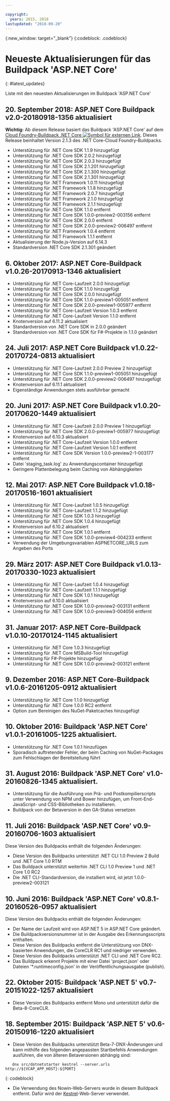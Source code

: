 ```yaml
---

copyright:
  years: 2015, 2018
lastupdated: "2018-09-20"
---
```


{:new_window: target="_blank"}
{:codeblock: .codeblock}

# Neueste Aktualisierungen für das Buildpack 'ASP.NET Core'
{: #latest_updates}

Liste mit den neuesten Aktualisierungen im Buildpack 'ASP.NET Core'

## 20. September 2018: ASP.NET Core Buildpack v2.0-20180918-1356 aktualisiert

**Wichtig:** Ab diesem Release basiert das Buildpack 'ASP.NET Core' auf dem [Cloud Foundry-Buildpack .NET Core ![Symbol für externen Link](../../icons/launch-glyph.svg "Symbol für externen Link")](https://docs.cloudfoundry.org/buildpacks/dotnet-core/index.html). Dieses Release beinhaltet Version 2.1.3 des .NET Core-Cloud Foundry-Buildpacks.

* Unterstützung für .NET Core SDK 1.1.9 hinzugefügt
* Unterstützung für .NET Core SDK 2.0.2 hinzugefügt
* Unterstützung für .NET Core SDK 2.0.3 hinzugefügt
* Unterstützung für .NET Core SDK 2.1.201 hinzugefügt
* Unterstützung für .NET Core SDK 2.1.300 hinzugefügt
* Unterstützung für .NET Core SDK 2.1.301 hinzugefügt
* Unterstützung für .NET Framework 1.0.11 hinzugefügt
* Unterstützung für .NET Framework 1.1.8 hinzugefügt
* Unterstützung für .NET Framework 2.0.7 hinzugefügt
* Unterstützung für .NET Framework 2.1.0 hinzugefügt
* Unterstützung für .NET Framework 2.1.1 hinzugefügt
* Unterstützung für .NET Core SDK 1.1.0 entfernt
* Unterstützung für .NET Core SDK 1.0.0-preview2-003156 entfernt
* Unterstützung für .NET Core SDK 2.0.0 entfernt
* Unterstützung für .NET Core SDK 2.0.0-preview2-006497 entfernt
* Unterstützung für .NET Framework 1.0.4 entfernt
* Unterstützung für .NET Framework 1.1.1 entfernt
* Aktualisierung der Node.js-Version auf 6.14.3
* Standardversion .NET Core SDK 2.1.301 geändert

## 6. Oktober 2017: ASP.NET Core-Buildpack v1.0.26-20170913-1346 aktualisiert
* Unterstützung für .NET Core-Laufzeit 2.0.0 hinzugefügt
* Unterstützung für .NET Core SDK 1.1.0 hinzugefügt
* Unterstützung für .NET Core SDK 2.0.0 hinzugefügt
* Unterstützung für .NET Core SDK 1.1.0-preview1-005051 entfernt
* Unterstützung für .NET Core SDK 2.0.0-preview1-005977 entfernt
* Unterstützung für .NET Core-Laufzeit Version 1.0.3 entfernt
* Unterstützung für .NET Core-Laufzeit Version 1.1.0 entfernt
* Knotenversion auf 6.11.2 aktualisiert
* Standardversion von .NET Core SDK in 2.0.0 geändert
* Standardversion von .NET Core SDK für F#-Projekte in 1.1.0 geändert

## 24. Juli 2017: ASP.NET Core Buildpack v1.0.22-20170724-0813 aktualisiert

* Unterstützung für .NET Core-Laufzeit 2.0.0 Preview 2 hinzugefügt
* Unterstützung für .NET Core SDK 1.1.0-preview1-005051 hinzugefügt
* Unterstützung für .NET Core SDK 2.0.0-preview2-006497 hinzugefügt
* Knotenversion auf 6.11.1 aktualisiert
* Eigenständige Anwendungen stets ausführbar gemacht

## 20. Juni 2017: ASP.NET Core Buildpack v1.0.20-20170620-1449 aktualisiert

* Unterstützung für .NET Core-Laufzeit 2.0.0 Preview 1 hinzugefügt
* Unterstützung für .NET Core SDK 2.0.0-preview1-005977 hinzugefügt
* Knotenversion auf 6.10.3 aktualisiert
* Unterstützung für .NET Core-Laufzeit Version 1.0.0 entfernt
* Unterstützung für .NET Core-Laufzeit Version 1.0.1 entfernt
* Unterstützung für .NET Core SDK Version 1.0.0-preview2-1-003177 entfernt
* Datei 'staging_task.log' zu Anwendungscontainer hinzugefügt
* Geringere Plattenbelegung beim Caching von Abhängigkeiten

## 12. Mai 2017: ASP.NET Core Buildpack v1.0.18-20170516-1601 aktualisiert

* Unterstützung für .NET Core-Laufzeit 1.0.5 hinzugefügt
* Unterstützung für .NET Core-Laufzeit 1.1.2 hinzugefügt
* Unterstützung für .NET Core SDK 1.0.3 hinzugefügt
* Unterstützung für .NET Core SDK 1.0.4 hinzugefügt
* Knotenversion auf 6.10.2 aktualisiert
* Unterstützung für .NET Core SDK 1.0.1 entfernt
* Unterstützung für .NET Core SDK 1.0.0-preview4-004233 entfernt
* Verwendung der Umgebungsvariablen ASPNETCORE_URLS zum Angeben des Ports

## 29. März 2017: ASP.NET Core Buildpack v1.0.13-20170330-1023 aktualisiert

* Unterstützung für .NET Core-Laufzeit 1.0.4 hinzugefügt
* Unterstützung für .NET Core-Laufzeit 1.1.1 hinzugefügt
* Unterstützung für .NET Core SDK 1.0.1 hinzugefügt
* Knotenversion auf 6.10.0 aktualisiert
* Unterstützung für .NET Core SDK 1.0.0-preview2-003131 entfernt
* Unterstützung für .NET Core SDK 1.0.0-preview3-004056 entfernt

## 31. Januar 2017: ASP.NET Core-Buildpack v1.0.10-20170124-1145 aktualisiert

* Unterstützung für .NET Core 1.0.3 hinzugefügt
* Unterstützung für .NET Core MSBuild-Tool hinzugefügt
* Unterstützung für F#-Projekte hinzugefügt
* Unterstützung für .NET Core SDK 1.0.0-preview2-003121 entfernt

## 9. Dezember 2016: ASP.NET Core-Buildpack v1.0.6-20161205-0912 aktualisiert

* Unterstützung für .NET Core 1.1.0 hinzugefügt
* Unterstützung für .NET Core 1.0.0 RC2 entfernt
* Option zum Bereinigen des NuGet-Paketcaches hinzugefügt

## 10. Oktober 2016: Buildpack 'ASP.NET Core' v1.0.1-20161005-1225 aktualisiert.

* Unterstützung für .NET Core 1.0.1 hinzufügen
* Sporadisch auftretender Fehler, der beim Caching von NuGet-Packages zum Fehlschlagen der Bereitstellung führt

## 31. August 2016: Buildpack 'ASP.NET Core' v1.0-20160826-1345 aktualisiert.

* Unterstützung für die Ausführung von Prä- und Postkompilierscripts unter Verwendung von NPM und Bower hinzufügen, um Front-End-JavaScript- und CSS-Bibliotheken zu installieren.
* Buildpack von der Betaversion in den GA-Status versetzen

## 11. Juli 2016: Buildpack 'ASP.NET Core' v0.9-20160706-1603 aktualisiert

Diese Version des Buildpacks enthält die folgenden Änderungen:

* Diese Version des Buildpacks unterstützt .NET CLI 1.0 Preview 2 Build und .NET Core 1.0 RTM
* Das Buildpack unterstützt weiterhin .NET CLI 1.0 Preview 1 und .NET Core 1.0 RC2
* Die .NET CLI-Standardversion, die installiert wird, ist jetzt 1.0.0-preview2-003121

## 10. Juni 2016: Buildpack 'ASP.NET Core' v0.8.1-20160526-0957 aktualisiert

Diese Version des Buildpacks enthält die folgenden Änderungen:

* Der Name der Laufzeit wird von ASP.NET 5 in ASP.NET Core geändert.
* Die Buildpackversionsnummer ist in der Ausgabe des Erkennungsscripts enthalten.
* Diese Version des Buildpacks entfernt die Unterstützung von DNX-basierten Anwendungen, die CoreCLR RC1 und niedriger verwenden.
* Diese Version des Buildpacks unterstützt .NET CLI und .NET Core RC2.
* Das Buildpack erkennt Projekte mit einer Datei 'project.json' oder Dateien '*.runtimeconfig.json' in der Veröffentlichungsausgabe (publish).

## 22. Oktober 2015: Buildpack 'ASP.NET 5' v0.7-20151022-1257 aktualisiert

* Diese Version des Buildpacks entfernt Mono und unterstützt dafür die Beta-8-CoreCLR.

## 18. September 2015: Buildpack 'ASP.NET 5' v0.6-20150916-1220 aktualisiert

* Diese Version des Buildpacks unterstützt Beta-7-DNX-Änderungen und kann mithilfe des folgenden angepassten Startbefehls Anwendungen ausführen, die von älteren Betaversionen abhängig sind:

```
   dnx src/dotnetstarter kestrel --server.urls http://${VCAP_APP_HOST}:${PORT}
```
{: codeblock}

* Die Verwendung des Nowin-Web-Servers wurde in diesem Buildpack entfernt. Dafür wird der [Kestrel](https://github.com/aspnet/KestrelHttpServer)-Web-Server verwendet.

